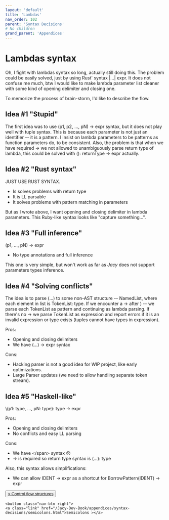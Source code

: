 ```yaml
---
layout: 'default'
title: 'Lambdas'
nav_order: 102
parent: 'Syntax Decisions'
# No children
grand_parent: 'Appendices'
---
```


# Lambdas syntax

Oh, I fight with lambdas syntax so long, actually still doing this. The problem could be easily solved, just by using
Rust' syntax <span class="inline-code highlight-jc hljs">|...| expr</span>. It does not confuse me much, btw I would like to make lambda parameter list cleaner with some
kind of opening delimiter and closing one.

To memorize the process of brain-storm, I'd like to describe the flow.

## Idea #1 "Stupid"

The first idea was to use <span class="inline-code highlight-jc hljs">(p1, p2, ..., pN) <span class="hljs-operator">-&gt;</span> expr</span> syntax, but it does not play well with tuple syntax. This is
because each parameter is not just an identifier -- it is a pattern. I insist on lambda parameters to be patterns as
function parameters do, to be consistent. Also, the problem is that when we have required <span class="inline-code highlight-jc hljs"><span class="hljs-operator">-&gt;</span></span> we not allowed to
unambiguously parse return type of lambda, this could be solved with <span class="inline-code highlight-jc hljs">(): returnType <span class="hljs-operator">-&gt;</span> expr</span> actually.

## Idea #2 "Rust syntax"

JUST USE RUST SYNTAX.

- Is solves problems with return type
- It is LL parsable
- It solves problems with pattern matching in parameters

But as I wrote above, I want opening and closing delimiter in lambda parameters. This Ruby-like syntax looks like
"capture something...".

## Idea #3 "Full inference"

<div class="code-fence">
            <div class="copy"><i class="far fa-copy"></i></div>
            <div class="code">(p1, ..., pN) -> expr
</div>
        </div>

- No type annotations and full inference

This one is very simple, but won't work as far as *Jacy* does not support parameters types inference.

## Idea #4 "Solving conflicts"

The idea is to parse <span class="inline-code highlight-jc hljs">(...)</span> to some non-AST structure -- NamedList, where each element in list is <span class="inline-code highlight-jc hljs">TokenList: <span class="hljs-keyword">type</span></span>. If
we encounter a <span class="inline-code highlight-jc hljs"><span class="hljs-operator">-&gt;</span></span> after <span class="inline-code highlight-jc hljs">)</span> -- we parse each <span class="inline-code highlight-jc hljs">TokenList</span> as pattern and continuing as lambda parsing. If there's no
<span class="inline-code highlight-jc hljs"><span class="hljs-operator">-&gt;</span></span> we parse <span class="inline-code highlight-jc hljs">TokenList</span> as expression and report errors if it is an invalid expression or <span class="inline-code highlight-jc hljs"><span class="hljs-keyword">type</span></span> exists (tuples cannot
have types in expression).

Pros:

- Opening and closing delimiters
- We have <span class="inline-code highlight-jc hljs">(...) <span class="hljs-operator">-&gt;</span> expr</span> syntax

Cons:

- Hacking parser is not a good idea for WIP project, like early optimizations.
- Large Parser updates (we need to allow handling separate token stream).

## Idea #5 "Haskell-like"

<div class="code-fence">
            <div class="copy"><i class="far fa-copy"></i></div>
            <div class="code">\(p1: type, ..., pN: type): type -> expr
</div>
        </div>

Pros:

- Opening and closing delimiters
- No conflicts and easy LL parsing

Cons:

- We have <span class="inline-code highlight-jc hljs">\</span> syntax 😞
- <span class="inline-code highlight-jc hljs"><span class="hljs-operator">-&gt;</span></span> is required so return type syntax is <span class="inline-code highlight-jc hljs">(...): <span class="hljs-keyword">type</span></span>

Also, this syntax allows simplifications:

- We can allow <span class="inline-code highlight-jc hljs">IDENT <span class="hljs-operator">-&gt;</span> expr</span> as a shortcut for <span class="inline-code highlight-jc hljs"><span class="hljs-title function_ invoke__">BorrowPattern</span>(IDENT) <span class="hljs-operator">-&gt;</span> expr</span>
<div class="nav-btn-block">
    <button class="nav-btn left">
    <a class="link" href="/Jacy-Dev-Book/appendices/syntax-decisions/control-flow-structures.html">< Control flow structures</a>
</button>

    <button class="nav-btn right">
    <a class="link" href="/Jacy-Dev-Book/appendices/syntax-decisions/semicolons.html">Semicolons ></a>
</button>

</div>
